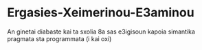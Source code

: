 # Ergasies-Xeimerinou-E3aminou
An ginetai diabaste kai ta sxolia 8a sas e3igisoun kapoia simantika pragmata sta programmata (i kai oxi)
